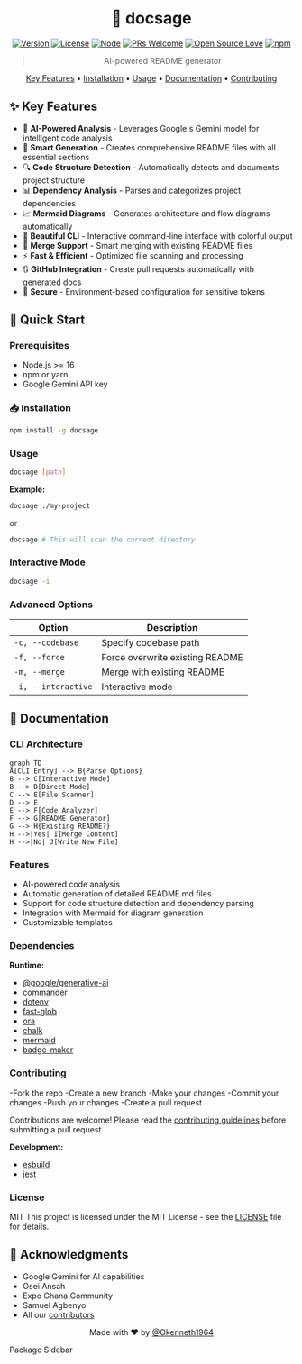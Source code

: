 <div align="center">

# 🚀 docsage

[![Version](https://img.shields.io/badge/version-1.7.1-blue.svg)](https://www.npmjs.com/package/docsage)
[![License](https://img.shields.io/badge/license-MIT-green.svg)](LICENSE)
[![Node](https://img.shields.io/badge/node-%3E%3D16-brightgreen.svg)](https://nodejs.org)
[![PRs Welcome](https://img.shields.io/badge/PRs-welcome-brightgreen.svg)](CONTRIBUTING.md)
[![Open Source Love](https://badges.frapsoft.com/os/v2/open-source.svg?v=103)](https://github.com/ellerbrock/open-source-badges/)
[![npm](https://img.shields.io/npm/v/docsage)](https://www.npmjs.com/package/docsage)


> AI-powered README generator


[Key Features](#-key-features) •
[Installation](#-installation) •
[Usage](#-Usage) •
[Documentation](#-documentation) •
[Contributing](#-Contributing)

</div>

## ✨ Key Features

- 🤖 **AI-Powered Analysis** - Leverages Google's Gemini model for intelligent code analysis
- 📝 **Smart Generation** - Creates comprehensive README files with all essential sections
- 🔍 **Code Structure Detection** - Automatically detects and documents project structure
- 📊 **Dependency Analysis** - Parses and categorizes project dependencies
- 📈 **Mermaid Diagrams** - Generates architecture and flow diagrams automatically
- 🎨 **Beautiful CLI** - Interactive command-line interface with colorful output
- 🔄 **Merge Support** - Smart merging with existing README files
- ⚡ **Fast & Efficient** - Optimized file scanning and processing
- 🔃 **GitHub Integration** - Create pull requests automatically with generated docs
- 🔐 **Secure** - Environment-based configuration for sensitive tokens

## 🚀 Quick Start

### Prerequisites

- Node.js >= 16
- npm or yarn
- Google Gemini API key

### 📥 Installation

```bash
npm install -g docsage
```

### Usage

```bash
docsage [path]
```

**Example:**

```bash
docsage ./my-project
```

or

```bash
docsage # This will scan the current directory
```

### Interactive Mode

```bash
docsage -i
```

### Advanced Options

| Option | Description |
|--------|-------------|
| `-c, --codebase` | Specify codebase path |
| `-f, --force` | Force overwrite existing README |
| `-m, --merge` | Merge with existing README |
| `-i, --interactive` | Interactive mode |

## 📖 Documentation

### CLI Architecture

```mermaid
graph TD
A[CLI Entry] --> B{Parse Options}
B --> C[Interactive Mode]
B --> D[Direct Mode]
C --> E[File Scanner]
D --> E
E --> F[Code Analyzer]
F --> G[README Generator]
G --> H{Existing README?}
H -->|Yes| I[Merge Content]
H -->|No| J[Write New File]
```

### Features

- AI-powered code analysis
- Automatic generation of detailed README.md files
- Support for code structure detection and dependency parsing
- Integration with Mermaid for diagram generation
- Customizable templates



### Dependencies

**Runtime:**

- [@google/generative-ai](https://www.npmjs.com/package/@google/generative-ai)
- [commander](https://www.npmjs.com/package/commander)
- [dotenv](https://www.npmjs.com/package/dotenv)
- [fast-glob](https://www.npmjs.com/package/fast-glob)
- [ora](https://www.npmjs.com/package/ora)
- [chalk](https://www.npmjs.com/package/chalk)
- [mermaid](https://www.npmjs.com/package/mermaid)
- [badge-maker](https://www.npmjs.com/package/badge-maker)

### Contributing
-Fork the repo
-Create a new branch
-Make your changes
-Commit your changes
-Push your changes
-Create a pull request

Contributions are welcome! Please read the [contributing guidelines](https://github.com/your-org/gen-readme/blob/main/CONTRIBUTING.md) before submitting a pull request.

**Development:**

- [esbuild](https://www.npmjs.com/package/esbuild)
- [jest](https://www.npmjs.com/package/jest)

### License

MIT
This project is licensed under the MIT License - see the [LICENSE](LICENSE) file for details.

## 🙏 Acknowledgments
- Google Gemini for AI capabilities
- Osei Ansah
- Expo Ghana Community
- Samuel Agbenyo
- All our [contributors](https://github.com/your-org/gen-readme/graphs/contributors)

<div align="center">

Made with ❤️ by [@Okenneth1964](https://github.com/Okenneth1964)

</div>
Package Sidebar